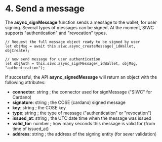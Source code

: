 # 4. Send a message

The **async\_signMessage** function sends a message to the wallet, for user signing. Several types of messages can be signed. At the moment, SIWC supports "authentication" and "revocation" types.

```
// Request the full message object ready to be signed by user
let objMsg = await this.siwc.async_createMessage(_idWallet, objCreate);

// now send message for user authentication
let objAuth = this.siwc.async_signMessage(_idWallet, objMsg, "authentication");
```

If successful, the API **async\_signedMessage** will return an object with the following attributes:

* **connector**: string ; the connector used for signMessage ("SIWC" for Cardano)
* **signature**: string ; the COSE (cardano) signed message
* **key**: string ; the COSE key
* **type**: string ; the type of message ("authentication" or "revocation")
* **issued\_at**: string ; the UTC date time when the message was issued
* **valid\_for**: number ; how many seconds this message is valid for (from time of issued\_at)
* **address**: string ; the address of the signing entity (for sever validation)
